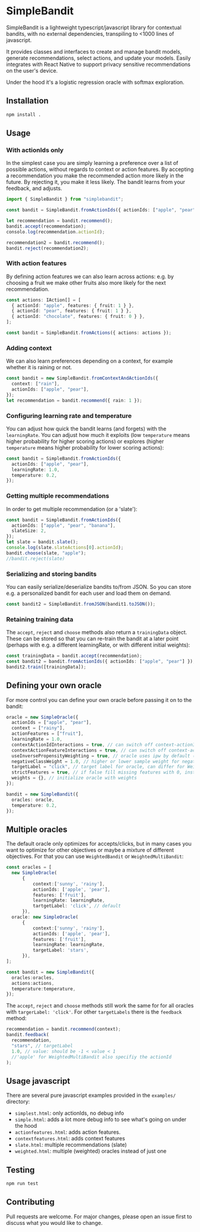 # SimpleBandit

SimpleBandit is a lightweight typescript/javascript library for contextual bandits, with no external dependencies, transpiling to <1000 lines of javascript.

It provides classes and interfaces to create and manage bandit models, generate recommendations, select actions, and update your models. Easily integrates with React Native to support privacy sensitive recommendations on the user's device.

Under the hood it's a logistic regression oracle with softmax exploration.

## Installation

```sh
npm install .
```

## Usage

### With actionIds only

In the simplest case you are simply learning a preference over a list of possible actions, without regards to context or action features. By accepting a recommendation you make the recommended action more likely in the future. By rejecting it, you make it less likely. The bandit learns from your feedback, and adjusts.

```typescript
import { SimpleBandit } from "simplebandit";

const bandit = SimpleBandit.fromActionIds({ actionIds: ["apple", "pear"] });

let recommendation = bandit.recommend();
bandit.accept(recommendation);
consolo.log(recommendation.actionId);

recommendation2 = bandit.recommend();
bandit.reject(recommendation2);
```

### With action features

By defining action features we can also learn across actions: e.g. by choosing a fruit we make other fruits also more likely for the next recommendation.

```typescript
const actions: IAction[] = [
  { actionId: "apple", features: { fruit: 1 } },
  { actionId: "pear", features: { fruit: 1 } },
  { actionId: "chocolate", features: { fruit: 0 } },
];

const bandit = SimpleBandit.fromActions({ actions: actions });
```

### Adding context

We can also learn preferences depending on a context, for example whether it is raining or not.

```typescript
const bandit = new SimpleBandit.fromContextAndActionIds({
  context: ["rain"],
  actionIds: ["apple", "pear"],
});
let recommendation = bandit.recommend({ rain: 1 });
```

### Configuring learning rate and temperature

You can adjust how quick the bandit learns (and forgets) with the `learningRate`. You can adjust how much it exploits (low `temperature` means higher probability for higher scoring actions) or explores (higher `temperature` means higher probability for lower scoring actions):

```typescript
const bandit = SimpleBandit.fromActionIds({
  actionIds: ["apple", "pear"],
  learningRate: 1.0,
  temperature: 0.2,
});
```

### Getting multiple recommendations

In order to get multiple recommendation (or a 'slate'):

```typescript
const bandit = SimpleBandit.fromActionIds({
  actionIds: ["apple", "pear", "banana"],
  slateSize: 2,
});
let slate = bandit.slate();
console.log(slate.slateActions[0].actionId);
bandit.choose(slate, "apple");
//bandit.reject(slate)
```

### Serializing and storing bandits

You can easily serialize/deserialize bandits to/from JSON. So you can store e.g. a personalized bandit for each user and load them on demand.

```typescript
const bandit2 = SimpleBandit.fromJSON(bandit1.toJSON());
```

### Retaining training data

The `accept`, `reject` and `choose` methods also return a `trainingData` object.
These can be stored so that you can re-train the bandit at a later point (perhaps with e.g. a different learningRate, or with different initial weights):

```typescript
const trainingData = bandit.accept(recommendation);
const bandit2 = bandit.fromActionIds({ actionIds: ["apple", "pear"] });
bandit2.train([trainingData]);
```

## Defining your own oracle

For more control you can define your own oracle before passing it on to the bandit:

```typescript
oracle = new SimpleOracle({
  actionIds = ["apple", "pear"],
  context = ["rainy"],
  actionFeatures = ["fruit"],
  learningRate = 1.0,
  contextActionIdInteractions = true, // can switch off context-actionId interactions
  contextActionFeatureInteractions = true, // can switch off context-actionFeatures interactions
  useInversePropensityWeighting = true, // oracle uses ipw by default (sample weight = 1/p), but can be switched off
  negativeClassWeight = 1.0, // higher or lower sample weight for negative class
  targetLabel = "click", // target label for oracle, can differ for WeightedBandits
  strictFeatures = true, // if false fill missing features with 0, instead of raising error
  weights = {}, // initialize oracle with weights
});

bandit = new SimpleBandit({
  oracles: oracle,
  temperature: 0.2,
});
```

## Multiple oracles

The default oracle only optimizes for accepts/clicks, but in many cases you want to optimize for other objectives or maybe a mixture of different objectives. For that you can use `WeightedBandit` or `WeightedMultiBandit`:

```typescript
const oracles = [
  new SimpleOracle(
      {
          context:['sunny', 'rainy'],
          actionIds: ['apple', 'pear'],
          features: ['fruit'],
          learningRate: learningRate,
          tartgetLabel: 'click', // default
      }),
  oracle: new SimpleOracle(
      {
          context:['sunny', 'rainy'],
          actionIds: ['apple', 'pear'],
          features: ['fruit'],
          learningRate: learningRate,
          targetLabel: 'stars',
      }),
];

const bandit = new SimpleBandit({
  oracles:oracles,
  actions:actions,
  temperature:temperature,
});
```

The `accept`, `reject` and `choose` methods still work the same for for all oracles with `targerLabel: 'click'`. For other `targetLabels` there is the `feedback` method:

```typescript
recommendation = bandit.recommend(context);
bandit.feedback(
  recommendation,
  "stars", // targetLabel
  1.0, // value: should be -1 < value < 1
  //'apple' for WeightedMultiBandit also specifiy the actionId
);
```

## Usage javascript

There are several pure javascript examples provided in the `examples/` directory:

- `simplest.html`: only actionIds, no debug info
- `simple.html`: adds a lot more debug info to see what's going on under the hood
- `actionfeatures.html`: adds action features.
- `contextfeatures.html`: adds context features
- `slate.html`: multiple recommendations (slate)
- `weighted.html`: multiple (weighted) oracles instead of just one

## Testing

```sh
npm run test
```

## Contributing

Pull requests are welcome. For major changes, please open an issue first to discuss what you would like to change.

